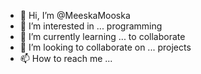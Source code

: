- 👋 Hi, I’m @MeeskaMooska
- 👀 I’m interested in ... programming
- 🌱 I’m currently learning ... to collaborate
- 💞️ I’m looking to collaborate on ... projects
- 📫 How to reach me ...

<!---
MeeskaMooska/MeeskaMooska is a ✨ special ✨ repository because its `README.md` (this file) appears on your GitHub profile.
You can click the Preview link to take a look at your changes.
--->
